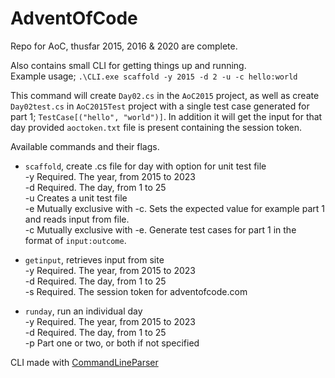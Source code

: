 # AdventOfCode

Repo for AoC, thusfar 2015, 2016 & 2020 are complete. 

Also contains small CLI for getting things up and running.<br>
Example usage; `.\CLI.exe scaffold -y 2015 -d 2 -u -c hello:world` <br>

This command will create `Day02.cs` in the `AoC2015` project, 
as well as create `Day02test.cs` in `AoC2015Test` project with a single test case generated for part 1; `TestCase[("hello", "world")]`. In addition it will get the input for that day provided `aoctoken.txt` file is present containing the session token. 

Available commands and their flags.
- `scaffold`, create .cs file for day with option for unit test file<br>
    -y           Required. The year, from 2015 to 2023<br>
    -d           Required. The day, from 1 to 25<br>
    -u           Creates a unit test file<br>
    -e           Mutually exclusive with -c. Sets the expected value for example part 1 and reads input from file.<br>
    -c           Mutually exclusive with -e. Generate test cases for part 1 in the format of `input:outcome`.<br>

- `getinput`, retrieves input from site<br> 
  -y           Required. The year, from 2015 to 2023<br>
  -d           Required. The day, from 1 to 25<br>
  -s           Required. The session token for adventofcode.com<br>

- `runday`, run an individual day<br>
  -y           Required. The year, from 2015 to 2023<br>
  -d           Required. The day, from 1 to 25<br>
  -p           Part one or two, or both if not specified<br>



 CLI made with [CommandLineParser](https://github.com/commandlineparser/commandline)
   
